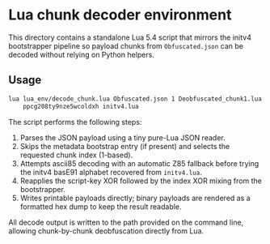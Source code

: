 # Lua chunk decoder environment

This directory contains a standalone Lua 5.4 script that mirrors the initv4
bootstrapper pipeline so payload chunks from `Obfuscated.json` can be decoded
without relying on Python helpers.

## Usage

```bash
lua lua_env/decode_chunk.lua Obfuscated.json 1 Deobfuscated_chunk1.lua \
    ppcg208ty9nze5wcoldxh initv4.lua
```

The script performs the following steps:

1. Parses the JSON payload using a tiny pure-Lua JSON reader.
2. Skips the metadata bootstrap entry (if present) and selects the requested
   chunk index (1-based).
3. Attempts ascii85 decoding with an automatic Z85 fallback before trying the
   initv4 basE91 alphabet recovered from `initv4.lua`.
4. Reapplies the script-key XOR followed by the index XOR mixing from the
   bootstrapper.
5. Writes printable payloads directly; binary payloads are rendered as a
   formatted hex dump to keep the result readable.

All decode output is written to the path provided on the command line, allowing
chunk-by-chunk deobfuscation directly from Lua.
